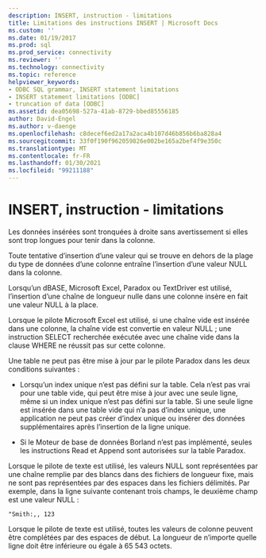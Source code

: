 ```yaml
---
description: INSERT, instruction - limitations
title: Limitations des instructions INSERT | Microsoft Docs
ms.custom: ''
ms.date: 01/19/2017
ms.prod: sql
ms.prod_service: connectivity
ms.reviewer: ''
ms.technology: connectivity
ms.topic: reference
helpviewer_keywords:
- ODBC SQL grammar, INSERT statement limitations
- INSERT statement limitations [ODBC]
- truncation of data [ODBC]
ms.assetid: dea05698-527a-41ab-8729-bbed85556185
author: David-Engel
ms.author: v-daenge
ms.openlocfilehash: c8decef6ed2a17a2aca4b107d46b856b6ba828a4
ms.sourcegitcommit: 33f0f190f962059826e002be165a2bef4f9e350c
ms.translationtype: MT
ms.contentlocale: fr-FR
ms.lasthandoff: 01/30/2021
ms.locfileid: "99211188"
---
```

# <a name="insert-statement-limitations"></a>INSERT, instruction - limitations
Les données insérées sont tronquées à droite sans avertissement si elles sont trop longues pour tenir dans la colonne.  
  
 Toute tentative d’insertion d’une valeur qui se trouve en dehors de la plage du type de données d’une colonne entraîne l’insertion d’une valeur NULL dans la colonne.  
  
 Lorsqu’un dBASE, Microsoft Excel, Paradox ou TextDriver est utilisé, l’insertion d’une chaîne de longueur nulle dans une colonne insère en fait une valeur NULL à la place.  
  
 Lorsque le pilote Microsoft Excel est utilisé, si une chaîne vide est insérée dans une colonne, la chaîne vide est convertie en valeur NULL ; une instruction SELECT recherchée exécutée avec une chaîne vide dans la clause WHERE ne réussit pas sur cette colonne.  
  
 Une table ne peut pas être mise à jour par le pilote Paradox dans les deux conditions suivantes :  
  
-   Lorsqu’un index unique n’est pas défini sur la table. Cela n’est pas vrai pour une table vide, qui peut être mise à jour avec une seule ligne, même si un index unique n’est pas défini sur la table. Si une seule ligne est insérée dans une table vide qui n’a pas d’index unique, une application ne peut pas créer d’index unique ou insérer des données supplémentaires après l’insertion de la ligne unique.  
  
-   Si le Moteur de base de données Borland n’est pas implémenté, seules les instructions Read et Append sont autorisées sur la table Paradox.  
  
 Lorsque le pilote de texte est utilisé, les valeurs NULL sont représentées par une chaîne remplie par des blancs dans des fichiers de longueur fixe, mais ne sont pas représentées par des espaces dans les fichiers délimités. Par exemple, dans la ligne suivante contenant trois champs, le deuxième champ est une valeur NULL :  
  
```  
"Smith:,, 123  
```  
  
 Lorsque le pilote de texte est utilisé, toutes les valeurs de colonne peuvent être complétées par des espaces de début. La longueur de n’importe quelle ligne doit être inférieure ou égale à 65 543 octets.
